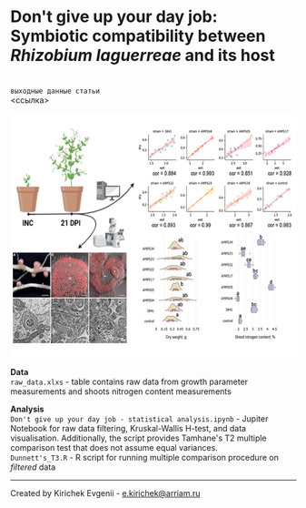 # Don't give up your day job: Symbiotic compatibility between _Rhizobium laguerreae_ and its host
<br>`выходные данные статьи`
<br><ссылка>
<p align="center">
  <img width="600" height="430" src="https://github.com/blood097/Scientific_materials/blob/cfaa2b8f4d3c19b0b29d188b0e5788557bc864f4/Don't%20give%20up%20your%20day%20job/abstract.png">
</p>

**Data**
<br>`raw_data.xlxs` - table contains raw data from growth parameter measurements and shoots nitrogen content measurements 

**Analysis**
<br>`Don't give up your day job - statistical analysis.ipynb` - Jupiter Notebook for raw data filtering, Kruskal-Wallis H-test, and data visualisation. Additionally, the script provides Tamhane's T2 multiple comparison test that does not assume equal variances. 
<br>`Dunnett's_T3.R` - R script for running multiple comparison procedure on _filtered_ data
___
Created by Kirichek Evgenii - e.kirichek@arriam.ru
